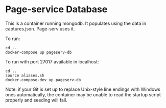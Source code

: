 # Page-service Database

This is a container running mongodb. It populates using the data in captures.json. Page-serv uses it. 

To run:

```
cd ..
docker-compose up pageserv-db
```

To run with port 27017 available in localhost:
```
cd ..
source aliases.sh
docker-compose-dev up pageserv-db
```

Note: if your Git is set up to replace Unix-style line endings with Windows ones automatically, the container may be unable to read the startup script properly and seeding will fail.